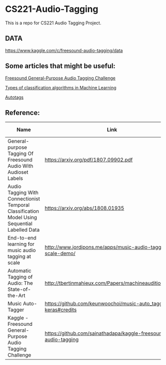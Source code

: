 # CS221-Audio-Tagging
This is a repo for CS221 Audio Tagging Project.


## DATA
https://www.kaggle.com/c/freesound-audio-tagging/data


## Some articles that might be useful:

[Freesound General-Purpose Audio Tagging Challenge](https://www.kaggle.com/fizzbuzz/beginner-s-guide-to-audio-data)

[Types of classification algorithms in Machine Learning](https://medium.com/@sifium/machine-learning-types-of-classification-9497bd4f2e14)

[Autotags](http://www-labs.iro.umontreal.ca/~pift6080/H09/documents/autotags.pdf)


## Reference:

Name        | Link | With Paper          | With Code     | Methods Used |
------------|--------|------------------|-----------------------|--------|
General-purpose Tagging Of Freesound Audio With Audioset Labels | https://arxiv.org/pdf/1807.09902.pdf | Yes   | No   | CNN |
Audio Tagging With Connectionist Temporal Classification Model Using Sequential Labelled Data | https://arxiv.org/abs/1808.01935 | Yes | No | CRNN, CTC |
End-to-end learning for music audio tagging at scale | http://www.jordipons.me/apps/music-audio-tagging-at-scale-demo/ | Yes | Yes | CNN | 
Automatic Tagging of Audio: The State-of-the-Art | http://tbertinmahieux.com/Papers/machineaudition10.pdf | Yes | No | SVM, Boosting, Gaussian mixture, HGMM |
Music Auto-Tagger | https://github.com/keunwoochoi/music-auto_tagging-keras#credits | Yes | Yes | CNN, CRNN
Kaggle - Freesound General-Purpose Audio Tagging Challenge | https://github.com/sainathadapa/kaggle-freesound-audio-tagging | Yes | Yes | MobileNetV2? |
